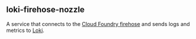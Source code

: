 ## loki-firehose-nozzle

A service that connects to the [Cloud Foundry firehose](https://docs.cloudfoundry.org/loggregator/architecture.html) and sends logs and metrics to [Loki](https://grafana.com/loki).
